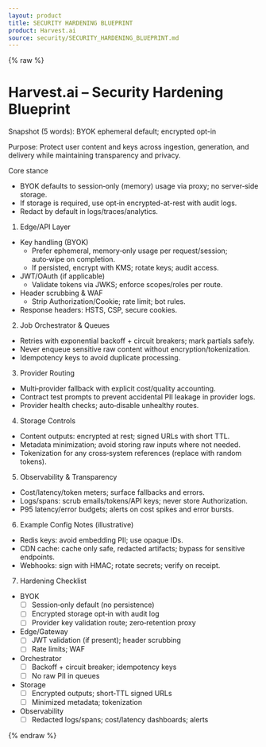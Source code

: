 ```yaml
---
layout: product
title: SECURITY HARDENING BLUEPRINT
product: Harvest.ai
source: security/SECURITY_HARDENING_BLUEPRINT.md
---
```


{% raw %}
# Harvest.ai – Security Hardening Blueprint

Snapshot (5 words): BYOK ephemeral default; encrypted opt-in

Purpose: Protect user content and keys across ingestion, generation, and delivery while maintaining transparency and privacy.

Core stance
- BYOK defaults to session‑only (memory) usage via proxy; no server‑side storage.
- If storage is required, use opt‑in encrypted-at-rest with audit logs.
- Redact by default in logs/traces/analytics.

1) Edge/API Layer
- Key handling (BYOK)
  - Prefer ephemeral, memory‑only usage per request/session; auto‑wipe on completion.
  - If persisted, encrypt with KMS; rotate keys; audit access.
- JWT/OAuth (if applicable)
  - Validate tokens via JWKS; enforce scopes/roles per route.
- Header scrubbing & WAF
  - Strip Authorization/Cookie; rate limit; bot rules.
- Response headers: HSTS, CSP, secure cookies.

2) Job Orchestrator & Queues
- Retries with exponential backoff + circuit breakers; mark partials safely.
- Never enqueue sensitive raw content without encryption/tokenization.
- Idempotency keys to avoid duplicate processing.

3) Provider Routing
- Multi‑provider fallback with explicit cost/quality accounting.
- Contract test prompts to prevent accidental PII leakage in provider logs.
- Provider health checks; auto‑disable unhealthy routes.

4) Storage Controls
- Content outputs: encrypted at rest; signed URLs with short TTL.
- Metadata minimization; avoid storing raw inputs where not needed.
- Tokenization for any cross‑system references (replace with random tokens).

5) Observability & Transparency
- Cost/latency/token meters; surface fallbacks and errors.
- Logs/spans: scrub emails/tokens/API keys; never store Authorization.
- P95 latency/error budgets; alerts on cost spikes and error bursts.

6) Example Config Notes (illustrative)
- Redis keys: avoid embedding PII; use opaque IDs.
- CDN cache: cache only safe, redacted artifacts; bypass for sensitive endpoints.
- Webhooks: sign with HMAC; rotate secrets; verify on receipt.

7) Hardening Checklist
- BYOK
  - [ ] Session‑only default (no persistence)
  - [ ] Encrypted storage opt‑in with audit log
  - [ ] Provider key validation route; zero‑retention proxy
- Edge/Gateway
  - [ ] JWT validation (if present); header scrubbing
  - [ ] Rate limits; WAF
- Orchestrator
  - [ ] Backoff + circuit breaker; idempotency keys
  - [ ] No raw PII in queues
- Storage
  - [ ] Encrypted outputs; short‑TTL signed URLs
  - [ ] Minimized metadata; tokenization
- Observability
  - [ ] Redacted logs/spans; cost/latency dashboards; alerts

{% endraw %}

